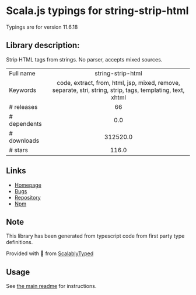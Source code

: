 
# Scala.js typings for string-strip-html

Typings are for version 11.6.18

## Library description:
Strip HTML tags from strings. No parser, accepts mixed sources.

|                    |                 |
| ------------------ | :-------------: |
| Full name          | string-strip-html |
| Keywords           | code, extract, from, html, jsp, mixed, remove, separate, stri, string, strip, tags, templating, text, xhtml |
| # releases         | 66 |
| # dependents       | 0.0 |
| # downloads        | 312520.0 |
| # stars            | 116.0 |

## Links
- [Homepage](https://codsen.com/os/string-strip-html)
- [Bugs](https://github.com/codsen/codsen/issues)
- [Repository](https://github.com/codsen/codsen)
- [Npm](https://www.npmjs.com/package/string-strip-html)
    


## Note
This library has been generated from typescript code from first party type definitions.

Provided with :purple_heart: from [ScalablyTyped](https://github.com/oyvindberg/ScalablyTyped)

## Usage
See [the main readme](../../readme.md) for instructions.



